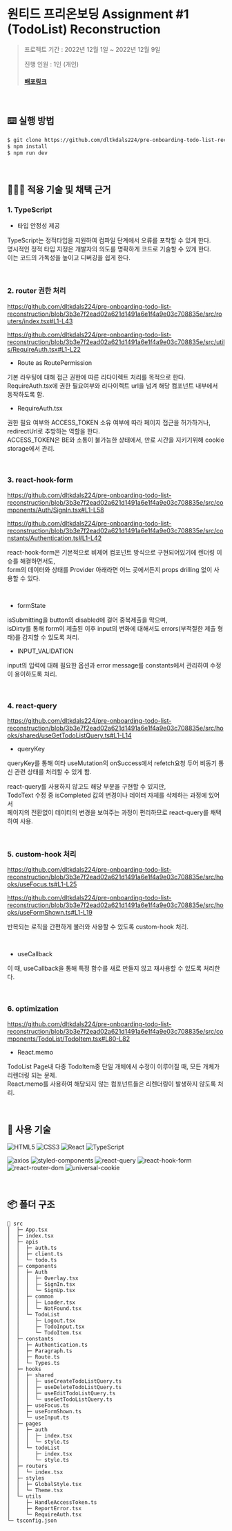 # 원티드 프리온보딩 Assignment #1 (TodoList) Reconstruction

> 프로젝트 기간 : 2022년 12월 1일 ~ 2022년 12월 9일
>
> 진행 인원 : 1인 (개인)
>
> #### [배포링크](https://famous-lily-b50252.netlify.app/)

</br>

## ⌨️ 실행 방법

```zsh
$ git clone https://github.com/dltkdals224/pre-onboarding-todo-list-reconstruction.git
$ npm install
$ npm run dev
```

</br>

## 🧚🏻‍♂️ 적용 기술 및 채택 근거

### 1. TypeScript

- 타입 안정성 제공

TypeScript는 정적타입을 지원하여 컴파일 단계에서 오류를 포착할 수 있게 한다.  
명시적인 정적 타입 지정은 개발자의 의도를 명확하게 코드로 기술할 수 있게 한다.  
이는 코드의 가독성을 높이고 디버깅을 쉽게 한다.

<br/>

### 2. router 권한 처리

https://github.com/dltkdals224/pre-onboarding-todo-list-reconstruction/blob/3b3e7f2ead02a621d1491a6e1f4a9e03c708835e/src/routers/index.tsx#L1-L43

https://github.com/dltkdals224/pre-onboarding-todo-list-reconstruction/blob/3b3e7f2ead02a621d1491a6e1f4a9e03c708835e/src/utils/RequireAuth.tsx#L1-L22

- Route as RoutePermission

기본 라우팅에 대해 접근 권한에 따른 리다이렉트 처리를 목적으로 한다.  
RequireAuth.tsx에 권한 필요여부와 리다이렉트 url을 넘겨 해당 컴포넌트 내부에서 동작하도록 함.

- RequireAuth.tsx

권한 필요 여부와 ACCESS_TOKEN 소유 여부에 따라 페이지 접근을 허가하거나, redirectUrl로 추방하는 역할을 한다.  
ACCESS_TOKEN은 BE와 소통이 불가능한 상태에서, 만료 시간을 지키기위해 cookie storage에서 관리.  

<br/>

### 3. react-hook-form

https://github.com/dltkdals224/pre-onboarding-todo-list-reconstruction/blob/3b3e7f2ead02a621d1491a6e1f4a9e03c708835e/src/components/Auth/SignIn.tsx#L1-L58

https://github.com/dltkdals224/pre-onboarding-todo-list-reconstruction/blob/3b3e7f2ead02a621d1491a6e1f4a9e03c708835e/src/constants/Authentication.ts#L1-L42

react-hook-form은 기본적으로 비제어 컴포넌트 방식으로 구현되어있기에 렌더링 이슈를 해결하면서도,  
form의 데이터와 상태를 Provider 아래라면 어느 곳에서든지 props drilling 없이 사용할 수 있다.

<br/>

- formState

isSubmitting을 button의 disabled에 걸어 중복제출을 막으며,  
isDirty를 통해 form이 제출된 이후 input의 변화에 대해서도 errors(부적절한 제출 형태)를 감지할 수 있도록 처리.

- INPUT_VALIDATION

input의 입력에 대해 필요한 옵션과 error message를 constants에서 관리하여 수정이 용이하도록 처리.

<br/>

### 4. react-query

https://github.com/dltkdals224/pre-onboarding-todo-list-reconstruction/blob/3b3e7f2ead02a621d1491a6e1f4a9e03c708835e/src/hooks/shared/useGetTodoListQuery.ts#L1-L14

- queryKey

queryKey를 통해 여타 useMutation의 onSuccess에서 refetch요청 두어 비동기 통신 관련 상태를 처리할 수 있게 함.

react-query를 사용하지 않고도 해당 부분을 구현할 수 있지만,  
TodoText 수정 중 isCompleted 값의 변경이나 데이터 자체를 삭제하는 과정에 있어서  
페이지의 전환없이 데이터의 변경을 보여주는 과정이 편리하므로 react-query를 채택하여 사용.

<br/>

### 5. custom-hook 처리

https://github.com/dltkdals224/pre-onboarding-todo-list-reconstruction/blob/3b3e7f2ead02a621d1491a6e1f4a9e03c708835e/src/hooks/useFocus.ts#L1-L25

https://github.com/dltkdals224/pre-onboarding-todo-list-reconstruction/blob/3b3e7f2ead02a621d1491a6e1f4a9e03c708835e/src/hooks/useFormShown.ts#L1-L19

반복되는 로직을 간편하게 불러와 사용할 수 있도록 custom-hook 처리.

<br/>

- useCallback

이 때, useCallback을 통해 특정 함수를 새로 만들지 않고 재사용할 수 있도록 처리한다.

<br/>

### 6. optimization

https://github.com/dltkdals224/pre-onboarding-todo-list-reconstruction/blob/3b3e7f2ead02a621d1491a6e1f4a9e03c708835e/src/components/TodoList/TodoItem.tsx#L80-L82

- React.memo

TodoList Page내 다중 TodoItem중 단일 개체에서 수정이 이루어질 때, 모든 개체가 리렌더링 되는 문제.  
React.memo를 사용하여 해당되지 않는 컴포넌트들은 리렌더링이 발생하지 않도록 처리.

<br/>

## 🔨 사용 기술

<img alt="HTML5" src ="https://img.shields.io/badge/HTML5-E34F26?&style=flat&logo=HTML5&logoColor=white"/> <img alt="CSS3" src ="https://img.shields.io/badge/CSS3-1572B6?&style=flat&logo=CSS3&logoColor=white"/> <img alt="React" src ="https://img.shields.io/badge/React-61DAFB?&style=flat&logo=React&logoColor=white"/> <img alt="TypeScript" src="https://img.shields.io/badge/TypeScript-blue?style=flat&logo=TypeScript&logoColor=white"/> 

<img alt="axios" src ="https://img.shields.io/badge/axios-5A29E4?&style=flat&logo=axios&logoColor=white"/> <img alt="styled-components" src ="https://img.shields.io/badge/styled components-DB7093?&style=flat&logo=styled-components&logoColor=white"/> <img alt="react-query" src ="https://img.shields.io/badge/react query-FF4154?&style=flat&logo=react-query&logoColor=white"/> <img alt="react-hook-form" src ="https://img.shields.io/badge/react hook form-EC5990?&style=flat&logo=react-hook-form&logoColor=white"/> <img alt="react-router-dom" src ="https://img.shields.io/badge/react router dom-CA4245?&style=flat&logo=react-router-dom&logoColor=white"/> <img alt="universal-cookie" src ="https://img.shields.io/badge/universal cookie-00ACC1?&style=flat&logo=universal-cookie&logoColor=white"/>

</br>

## 📦 폴더 구조

```
📂 src
│  ├─ App.tsx
│  ├─ index.tsx
│  ├─ apis
│  │  ├─ auth.ts
│  │  ├─ client.ts
│  │  └─ todo.ts
│  ├─ components
│  │  ├─ Auth
│  │  │  ├─ Overlay.tsx
│  │  │  ├─ SignIn.tsx
│  │  │  └─ SignUp.tsx
│  │  ├─ common
│  │  │  ├─ Loader.tsx
│  │  │  └─ NotFound.tsx
│  │  └─ TodoList
│  │     ├─ Logout.tsx
│  │     ├─ TodoInput.tsx
│  │     └─ TodoItem.tsx
│  ├─ constants
│  │  ├─ Authentication.ts
│  │  ├─ Paragraph.ts
│  │  ├─ Route.ts
│  │  └─ Types.ts
│  ├─ hooks
│  │  ├─ shared
│  │  │  ├─ useCreateTodoListQuery.ts
│  │  │  ├─ useDeleteTodoListQuery.ts
│  │  │  ├─ useEditTodoListQuery.ts
│  │  │  └─ useGetTodoListQuery.ts
│  │  ├─ useFocus.ts
│  │  ├─ useFormShown.ts
│  │  └─ useInput.ts
│  ├─ pages
│  │  ├─ auth
│  │  │  ├─ index.tsx
│  │  │  └─ style.ts
│  │  └─ todoList
│  │     ├─ index.tsx
│  │     └─ style.ts
│  ├─ routers
│  │  └─ index.tsx
│  ├─ styles
│  │  ├─ GlobalStyle.tsx
│  │  └─ Theme.tsx
│  └─ utils
│     ├─ HandleAccessToken.ts
│     ├─ ReportError.tsx
│     └─ RequireAuth.tsx
└─ tsconfig.json
```

</br>

